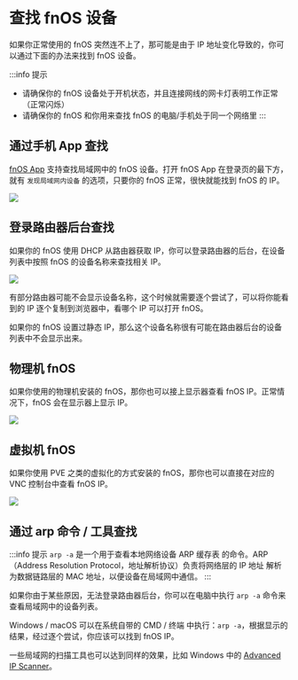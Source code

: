 # 查找 fnOS 设备

如果你正常使用的 fnOS 突然连不上了，那可能是由于 IP 地址变化导致的，你可以通过下面的办法来找到 fnOS 设备。

:::info 提示
- 请确保你的 fnOS 设备处于开机状态，并且连接网线的网卡灯表明工作正常（正常闪烁）
- 请确保你的 fnOS 和你用来查找 fnOS 的电脑/手机处于同一个网络里
:::

## 通过手机 App 查找

[fnOS App](https://www.fnnas.com/download) 支持查找局域网中的 fnOS 设备。打开 fnOS App 在登录页的最下方，就有 `发现局域网内设备` 的选项，只要你的 fnOS 正常，很快就能找到 fnOS 的 IP。

![](https://img.slarker.me/wiki/Screenshot_2025-02-04-18-02-51-562_com.trim.app-edit.webp)

## 登录路由器后台查找

如果你的 fnOS 使用 DHCP 从路由器获取 IP，你可以登录路由器的后台，在设备列表中按照 fnOS 的设备名称来查找相关 IP。

![](https://img.slarker.me/wiki/20240829004109.webp)

有部分路由器可能不会显示设备名称，这个时候就需要逐个尝试了，可以将你能看到的 IP 逐个复制到浏览器中，看哪个 IP 可以打开 fnOS。

如果你的 fnOS 设置过静态 IP，那么这个设备名称很有可能在路由器后台的设备列表中不会显示出来。

## 物理机 fnOS

如果你使用的物理机安装的 fnOS，那你也可以接上显示器查看 fnOS IP。正常情况下，fnOS 会在显示器上显示 IP。

![](https://img.slarker.me/wiki/20250204181312648.webp)

## 虚拟机 fnOS

如果你使用 PVE 之类的虚拟化的方式安装的 fnOS，那你也可以直接在对应的 VNC 控制台中查看 fnOS IP。

![](https://img.slarker.me/wiki/20250204181255017.webp)

## 通过 arp 命令 / 工具查找

:::info 提示
`arp -a` 是一个用于查看本地网络设备 ARP 缓存表 的命令。ARP（Address Resolution Protocol，地址解析协议）负责将网络层的 IP 地址 解析为数据链路层的 MAC 地址，以便设备在局域网中通信。
:::

如果你由于某些原因，无法登录路由器后台，你可以在电脑中执行 `arp -a` 命令来查看局域网中的设备列表。

Windows / macOS 可以在系统自带的 CMD / 终端 中执行：`arp -a`，根据显示的结果，经过逐个尝试，你应该可以找到 fnOS IP。

一些局域网的扫描工具也可以达到同样的效果，比如 Windows 中的 [Advanced IP Scanner](https://www.advanced-ip-scanner.com/cn/)。